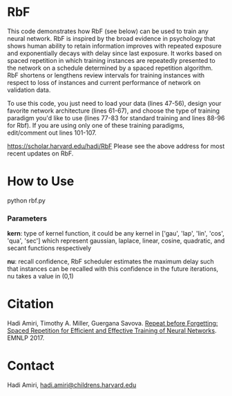 # RbF

This code demonstrates how RbF (see below) can be used to train any
neural network. RbF is inspired by the broad evidence in psychology
that shows human ability to retain information improves with repeated 
exposure and exponentially decays with delay since last exposure. It 
works based on spaced repetition in which training instances are 
repeatedly presented to the network on a schedule determined by a spaced 
repetition algorithm. RbF shortens or lengthens review intervals for 
training instances with respect to loss of instances and current 
performance of network on validation data.

To use this code, you just need to load your data (lines 47-56), design
your favorite network architecture (lines 61-67), and choose the type of
training paradigm you'd like to use (lines 77-83 for standard training 
and lines 88-96 for Rbf). If you are using only one of these training
paradigms, edit/comment out lines 101-107.  

https://scholar.harvard.edu/hadi/RbF 
Please see the above address for most recent updates on RbF. 

# How to Use
python rbf.py


### Parameters 
**kern**: type of kernel function, it could be any kernel in ['gau', 'lap', 'lin', 'cos', 'qua', 'sec'] which represent gaussian, laplace, linear, cosine, quadratic, and secant functions respectively
            
**nu**: recall confidence, RbF scheduler estimates the maximum delay such that instances can be recalled with this confidence in the future iterations, nu takes a value in (0,1)  


# Citation
Hadi Amiri, Timothy A. Miller, Guergana Savova. [Repeat before Forgetting: Spaced Repetition for Efficient and Effective Training of Neural Networks](http://aclweb.org/anthology/D17-1255). EMNLP 2017. 

# Contact
Hadi Amiri, hadi.amiri@childrens.harvard.edu
